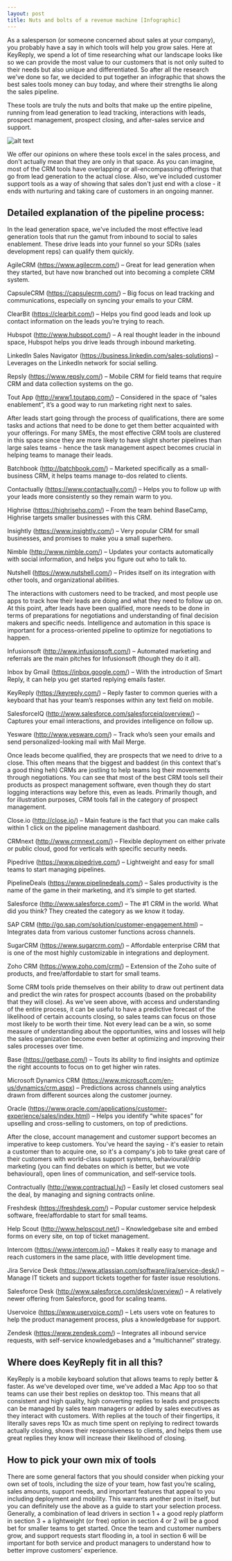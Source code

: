 ```yaml
---
layout: post
title: Nuts and bolts of a revenue machine [Infographic]
---
```

As a salesperson (or someone concerned about sales at your company), you probably have a say in which tools will help you grow sales. Here at KeyReply, we spend a lot of time researching what our landscape looks like so we can provide the most value to our customers that is not only suited to their needs but also unique and differentiated. So after all the research we've done so far, we decided to put together an infographic that shows the best sales tools money can buy today, and where their strengths lie along the sales pipeline.

These tools are truly the nuts and bolts that make up the entire pipeline, running from lead generation to lead tracking, interactions with leads, prospect management, prospect closing, and after-sales service and support.

![alt text](/blog/images/Rev_machine.png  "Best of the best sales tools available today - KeyReply") 


We offer our opinions on where these tools excel in the sales process, and don't actually mean that they are only in that space. As you can imagine, most of the CRM tools have overlapping or all-encompassing offerings that go from lead generation to the actual close. Also, we've included customer support tools as a way of showing that sales don't just end with a close - it ends with nurturing and taking care of customers in an ongoing manner.

## Detailed explanation of the pipeline process:

In the lead generation space, we've included the most effective lead generation tools that run the gamut from inbound to social to sales enablement. These drive leads into your funnel so your SDRs (sales development reps) can qualify them quickly.

AgileCRM (https://www.agilecrm.com/) – Great for lead generation when they started, but have now branched out into becoming a complete CRM system.

CapsuleCRM (https://capsulecrm.com/) – Big focus on lead tracking and communications, especially on syncing your emails to your CRM.

ClearBit (https://clearbit.com/) – Helps you find good leads and look up contact information on the leads you’re trying to reach.

Hubspot (http://www.hubspot.com/) – A real thought leader in the inbound space, Hubspot helps you drive leads through inbound marketing.

LinkedIn Sales Navigator (https://business.linkedin.com/sales-solutions) – Leverages on the LinkedIn network for social selling.

Repsly (https://www.repsly.com/) – Mobile CRM for field teams that require CRM and data collection systems on the go.

Tout App (http://www1.toutapp.com/) – Considered in the space of “sales enablement”, it’s a good way to run marketing right next to sales.

After leads start going through the process of qualifications, there are some tasks and actions that need to be done to get them better acquainted with your offerings. For many SMEs, the most effective CRM tools are clustered in this space since they are more likely to have slight shorter pipelines than large sales teams - hence the task management aspect becomes crucial in helping teams to manage their leads.

Batchbook (http://batchbook.com/) – Marketed specifically as a small-business CRM, it helps teams manage to-dos related to clients.

Contactually (https://www.contactually.com/) – Helps you to follow up with your leads more consistently so they remain warm to you.

Highrise (https://highrisehq.com/) – From the team behind BaseCamp, Highrise targets smaller businesses with this CRM.

Insightly (https://www.insightly.com/) – Very popular CRM for small businesses, and promises to make you a small superhero.

Nimble (http://www.nimble.com/) – Updates your contacts automatically with social information, and helps you figure out who to talk to.

Nutshell (https://www.nutshell.com/) – Prides itself on its integration with other tools, and organizational abilities.

The interactions with customers need to be tracked, and most people use apps to track how their leads are doing and what they need to follow up on. At this point, after leads have been qualified, more needs to be done in terms of preparations for negotiations and understanding of final decision makers and specific needs. Intelligence and automation in this space is important for a process-oriented pipeline to optimize for negotiations to happen.

Infusionsoft (http://www.infusionsoft.com/) – Automated marketing and referrals are the main pitches for Infusionsoft (though they do it all).

Inbox by Gmail (https://inbox.google.com/) – With the introduction of Smart Reply, it can help you get started replying emails faster.

KeyReply (https://keyreply.com/) – Reply faster to common queries with a keyboard that has your team’s responses within any text field on mobile.

SalesforceIQ (http://www.salesforce.com/salesforceiq/overview/) – Captures your email interactions, and provides intelligence on follow up.

Yesware (http://www.yesware.com/) – Track who’s seen your emails and send personalized-looking mail with Mail Merge.

Once leads become qualified, they are prospects that we need to drive to a close. This often means that the biggest and baddest (in this context that's a good thing heh) CRMs are jostling to help teams log their movements through negotiations. You can see that most of the best CRM tools sell their products as prospect management software, even though they do start logging interactions way before this, even as leads. Primarily though, and for illustration purposes, CRM tools fall in the category of prospect management.

Close.io (http://close.io/) – Main feature is the fact that you can make calls within 1 click on the pipeline management dashboard.

CRMnext (http://www.crmnext.com/) – Flexible deployment on either private or public cloud, good for verticals with specific security needs.

Pipedrive (https://www.pipedrive.com/) – Lightweight and easy for small teams to start managing pipelines.

PipelineDeals (https://www.pipelinedeals.com/) – Sales productivity is the name of the game in their marketing, and it’s simple to get started.

Salesforce (http://www.salesforce.com/) – The #1 CRM in the world. What did you think? They created the category as we know it today.

SAP CRM (http://go.sap.com/solution/customer-engagement.html) – Integrates data from various customer functions across channels.

SugarCRM (https://www.sugarcrm.com/) – Affordable enterprise CRM that is one of the most highly customizable in integrations and deployment. 

Zoho CRM (https://www.zoho.com/crm/) – Extension of the Zoho suite of products, and free/affordable to start for small teams.

Some CRM tools pride themselves on their ability to draw out pertinent data and predict the win rates for prospect accounts (based on the probability that they will close). As we've seen above, with access and understanding of the entire process, it can be useful to have a predictive forecast of the likelihood of certain accounts closing, so sales teams can focus on those most likely to be worth their time. Not every lead can be a win, so some measure of understanding about the opportunities, wins and losses will help the sales organization become even better at optimizing and improving their sales processes over time.

Base (https://getbase.com/) – Touts its ability to find insights and optimize the right accounts to focus on to get higher win rates.

Microsoft Dynamics CRM (https://www.microsoft.com/en-us/dynamics/crm.aspx) – Predictions across channels using analytics drawn from different sources along the customer journey.

Oracle (https://www.oracle.com/applications/customer-experience/sales/index.html) – Helps you identify “white spaces” for upselling and cross-selling to customers, on top of predictions. 

After the close, account management and customer support becomes an imperative to keep customers. You've heard the saying - it's easier to retain a customer than to acquire one, so it's a company's job to take great care of their customers with world-class support systems, behavioural/drip marketing (you can find debates on which is better, but we vote behavioural), open lines of communication, and self-service tools.

Contractually (http://www.contractual.ly/) – Easily let closed customers seal the deal, by managing and signing contracts online.

Freshdesk (https://freshdesk.com/) – Popular customer service helpdesk software, free/affordable to start for small teams.

Help Scout (http://www.helpscout.net/) – Knowledgebase site and embed forms on every site, on top of ticket management.

Intercom (https://www.intercom.io/) – Makes it really easy to manage and reach customers in the same place, with little development time.

Jira Service Desk (https://www.atlassian.com/software/jira/service-desk/) – Manage IT tickets and support tickets together for faster issue resolutions.

Salesforce Desk (http://www.salesforce.com/desk/overview/) – A relatively newer offering from Salesforce, good for scaling teams.

Uservoice (https://www.uservoice.com/) – Lets users vote on features to help the product management process, plus a knowledgebase for support.

Zendesk (https://www.zendesk.com/) – Integrates all inbound service requests, with self-service knowledgebases and a “multichannel” strategy.

## Where does KeyReply fit in all this?

KeyReply is a mobile keyboard solution that allows teams to reply better & faster. As we've developed over time, we've added a Mac App too so that teams can use their best replies on desktop too. This means that all consistent and high quality, high converting replies to leads and prospects can be managed by sales team managers or added by sales executives as they interact with customers. With replies at the touch of their fingertips, it literally saves reps 10x as much time spent on replying to redirect towards actually closing, shows their responsiveness to clients, and helps them use great replies they know will increase their likelihood of closing.

## How to pick your own mix of tools

There are some general factors that you should consider when picking your own set of tools, including the size of your team, how fast you’re scaling, sales amounts, support needs, and important features that appeal to you including deployment and mobility. This warrants another post in itself, but you can definitely use the above as a guide to start your selection process. Generally, a combination of lead drivers in section 1 + a good reply platform in section 3 + a lightweight (or free) option in section 4 or 2 will be a good bet for smaller teams to get started. Once the team and customer numbers grow, and support requests start flooding in, a tool in section 6 will be important for both service and product managers to understand how to better improve customers’ experience.
